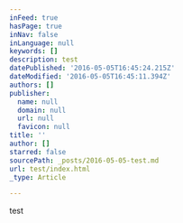 ```yaml
---
inFeed: true
hasPage: true
inNav: false
inLanguage: null
keywords: []
description: test
datePublished: '2016-05-05T16:45:24.215Z'
dateModified: '2016-05-05T16:45:11.394Z'
authors: []
publisher:
  name: null
  domain: null
  url: null
  favicon: null
title: ''
author: []
starred: false
sourcePath: _posts/2016-05-05-test.md
url: test/index.html
_type: Article

---
```

test